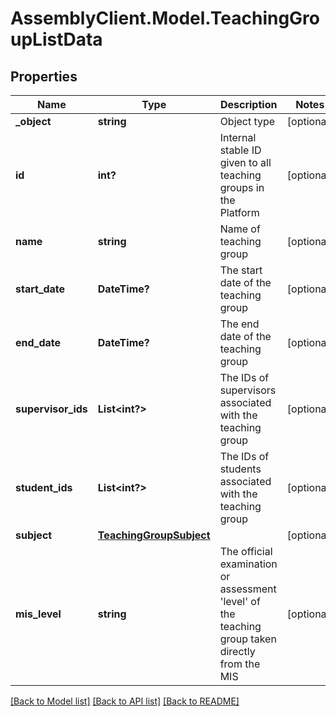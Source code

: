 # AssemblyClient.Model.TeachingGroupListData
## Properties

Name | Type | Description | Notes
------------ | ------------- | ------------- | -------------
**_object** | **string** | Object type | [optional] 
**id** | **int?** | Internal stable ID given to all teaching groups in the Platform | [optional] 
**name** | **string** | Name of teaching group | [optional] 
**start_date** | **DateTime?** | The start date of the teaching group | [optional] 
**end_date** | **DateTime?** | The end date of the teaching group | [optional] 
**supervisor_ids** | **List&lt;int?&gt;** | The IDs of supervisors associated with the teaching group | [optional] 
**student_ids** | **List&lt;int?&gt;** | The IDs of students associated with the teaching group | [optional] 
**subject** | [**TeachingGroupSubject**](TeachingGroupSubject.md) |  | [optional] 
**mis_level** | **string** | The official examination or assessment &#39;level&#39; of the teaching group taken directly from the MIS | [optional] 

[[Back to Model list]](../README.md#documentation-for-models) [[Back to API list]](../README.md#documentation-for-api-endpoints) [[Back to README]](../README.md)

